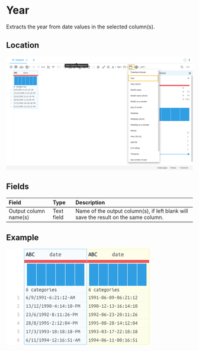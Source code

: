 # Year
Extracts the year from date values in the selected column(s).
## Location
![Year on the interface](../../docs/screenshots/location/date_extract_year.png)
## Fields
| Field | Type | Description |
| :--- | :--- | :--- |
| Output column name(s) | Text field | Name of the output column(s), if left blank will save the result on the same column. |
## Example
![Year example](../../docs/screenshots/table/date_extract_year.png)